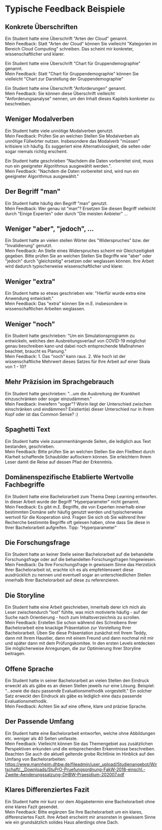 # Typische Feedback Beispiele

## Konkrete Überschriften
Ein Student hatte eine Überschrift "Arten der Cloud" genannt.   
Mein Feedback: Statt "Arten der Cloud" können Sie vielleicht "Kategorien im Bereich Cloud Computing" schreiben. Das scheint mir konkreter, wissenschaftlicher und klarer.

Ein Student hatte eine Überschrift "Chart für Gruppendemographie" genannt.   
Mein Feedback: Statt "Chart für Gruppendemographie" können Sie vielleicht "Chart zur Darstellung der Gruppendemographie"

Ein Student hatte eine Überschrift "Anforderungen" genannt.    
Mein Feedback: Sie können diese Überschrift vielleicht "Anforderungsanalyse" nennen, um den Inhalt dieses Kapitels konkreter zu beschreiben.


## Weniger Modalverben
Ein Student hatte viele unnötige Modalverben genutzt.   
Mein Feedback: Prüfen Sie an welchen Stellen Sie Modalverben als unnötige Füllwörter nutzen. Insbesondere das Modalverb "müssen" kritisiere ich häufig. Es suggeriert eine Alternativlosigkeit, die selten oder sogar niemals richtig erscheint. 

Ein Student hatte geschrieben "Nachdem die Daten vorbereitet sind, muss nun ein geeigneter Algorithmus ausgewählt werden.".   
Mein Feedback: "Nachdem die Daten vorbereitet sind, wird nun ein geeigneter Algorithmus ausgewählt."

## Der Begriff "man"
Ein Student hatte häufig den Begriff "man" genutzt.  
Mein Feedback: Wer genau ist "man"? Ersetzen Sie diesen Begriff vielleicht durch "Einige Experten" oder durch "Die meisten Anbieter" ...  

## Weniger "aber", "jedoch", ...  
Ein Student hatte an vielen stellen Wörter des "Widerspruches" bzw. der "Invalidierung" genutzt.   
Mein Feedback: An Stelle eines Widerspruches scheint mir Gleichzeitigkeit gegeben. Bitte prüfen Sie an welchen Stellen Sie Begriffe wie "aber" oder "jedoch" durch "gleichzeitig" ersetzen oder weglassen können. Ihre Arbeit wird dadurch typischerweise wissenschaftlicher und klarer.

## Weniger "extra"
Ein Student hatte so etwas geschrieben wie: "Hierfür wurde extra eine Anwendung entwickelt."    
Mein Feedback: Das "extra" können Sie m.E. insbesondere in wissenschaftlichen Arbeiten weglassen.

## Weniger "noch"
Ein Student hatte geschrieben: "Um ein Simulationsprogramm zu entwickeln, welches den Ausbreitungsverlauf von COVID-19 möglichst genau beschreiben kann und dabei noch entsprechende Maßnahmen beachtet, braucht es Planung."    
Mein Feedback: 1. Das "noch" kann raus. 2. Wie hoch ist der wissenschaftliche Mehrwert dieses Satzes für Ihre Arbeit auf einer Skala von 1 - 10?

## Mehr Präzision im Sprachgebrauch
Ein Student hatte geschrieben: "...um die Ausbreitung der Krankheit einzuschränken oder sogar einzudämmen."   
Mein Feedback: Inwiefern "sogar"? Worin liegt der Unterschied zwischen einschränken und eindämmen? Existiert(e) dieser Unterschied nur in Ihrem Kopf oder ist das Common Sense? :) 

## Spaghetti Text
Ein Student hatte viele zusammenhängende Seiten, die lediglich aus Text bestanden, geschrieben.  
Mein Feedback: Bitte prüfen Sie an welchen Stellen Sie den Fließtext durch Klarheit schaffende Schaubilder auflockern können. Sie erleichtern Ihrem Leser damit die Reise auf dessen Pfad der Erkenntnis.

## Domänenspezifische Etablierte Wertvolle Fachbegriffe
Ein Student hatte eine Bachelorarbeit zum Thema Deep Learning entworfen. In dieser Arbeit wurde der Begriff "Hyperparameter" nicht genannt.   
Mein Feedback: Es gibt m.E. Begriffe, die von Experten innerhalb einer bestimmten Domäne sehr häufig genutzt werden und typischerweise wertvoll für die Kooperation sind. Fragen Sie sich ob Sie während Ihrer Recherche bestimmte Begriffe oft gelesen haben, ohne dass Sie diese in Ihrer Bachelorarbeit aufgreifen. Tipp: "Hyperparameter"

## Die Forschungsfrage
Ein Student hatte an keiner Stelle seiner Bachelorarbeit auf die behandelte Forschungsfrage oder auf die behandelten Forschungsfragen hingewiesen.  
Mein Feedback: Da Ihre Forschungsfrage in gewissem Sinne das Herzstück Ihrer Bachelorarbeit ist, erachte ich es als empfehlenswert diese ausdrücklich zu nennen und eventuell sogar an unterschiedlichen Stellen innerhalb Ihrer Bachelorarbeit auf diese zu referenzieren.


## Die Storyline
Ein Student hatte eine Arbeit geschrieben, innerhalb derer ich mich als Leser zwischendurch "lost" fühlte, was mich motivierte häufig - auf der Suche nach Orientierung - hoch zum Inhaltsverzeichnis zu scrollen.  
Mein Feedback: Erstellen Sie schon während des Schreibens Ihrer Bachelorarbeit eine knackige Präsentation zur Vorstellung Ihrer Bachelorarbeit. Üben Sie diese Präsentation zunächst mit Ihrem Teddy, dann mit Ihrem Haustier, dann mit einem Freund und dann nochmal mit mir und später dann mit dem Prüfungskomitee. In den ersten Levels entdecken Sie möglicherweise Anregungen, die zur Optimierung Ihrer Storyline beitragen.  

## Offene Sprache
Ein Student hatte in seiner Bachelorarbeit an vielen Stellen den Eindruck erweckt als als gäbe es an diesen Stellen jeweils nur eine Lösung. Beispiel: "...sowie die dazu passende Evaluationsmethodik vorgestellt." Ein solcher Satz erweckt den Eindruck als gäbe es lediglich eine dazu passende Evaluationsmethodik.  
Mein Feedback: Achten Sie auf eine offene, klare und präzise Sprache.  

## Der Passende Umfang
Ein Student hatte eine Bachelorarbeit entworfen, welche ohne Abbildungen etc. weniger als 40 Seiten umfasste.  
Mein Feedback: Vielleicht können Sie das Themengebiet aus zusätzlichen Perspektiven erkunden und die entsprechenden Erkenntnisse beschreiben. Beachten Sie auch die aktuell geltende grobe Richtlinie im Hinblick auf den Umfang von Bachelorarbeiten: https://www.mannheim.dhbw.de/fileadmin/user_upload/Studienangebot/Wirtschaft/__Downloads/StuPrO-Pruefungsordnung-FakW-2018-einschl.-Zweite-Aenderungssatzung-DHBW-Praesidium-202007.pdf

## Klares Differenziertes Fazit
Ein Student hatte mir kurz vor dem Abgabetermin eine Bachelorarbeit ohne eine klares Fazit gesendet.   
Mein Feedback: Bitte ergänzen Sie Ihre Bachelorarbeit um ein klares, differenziertes Fazit. Ihre Arbeit erscheint mir ansonsten in gewissem Sinne wie ein grundsätzlich solides Haus allerdings ohne Dach.  

